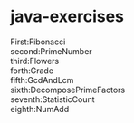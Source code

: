 # java-exercises
First:Fibonacci<br>
second:PrimeNumber<br>
third:Flowers<br>
forth:Grade<br>
fifth:GcdAndLcm<br>
sixth:DecomposePrimeFactors<br>
seventh:StatisticCount<br>
eighth:NumAdd<br>
